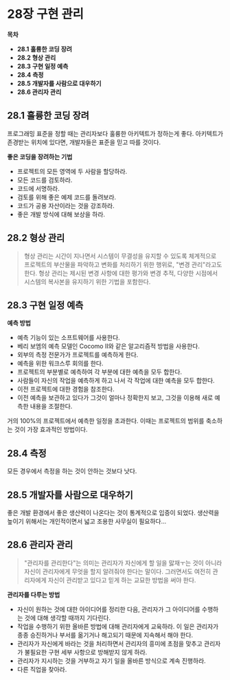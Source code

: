 # 28장 구현 관리

**목차**

* **28.1 훌륭한 코딩 장려**
* **28.2 형상 관리**
* **28.3 구현 일정 예측**
* **28.4 측정**
* **28.5 개발자를 사람으로 대우하기**
* **28.6 관리자 관리**



## 28.1 훌륭한 코딩 장려

프로그래밍 표준을 정할 때는 관리자보다 훌륭한 아키텍트가 정하는게 좋다. 아키텍트가 존경받는 위치에 있다면, 개발자들은 표준을 믿고 따를 것이다.



**좋은 코딩을 장려하는 기법**

* 프로젝트의 모든 영역에 두 사람을 할당하라.
* 모든 코드를 검토하라.
* 코드에 서명하라.
* 검토를 위해 좋은 예제 코드를 돌려보라.
* 코드가 공용 자산이라는 것을 강조하라.
* 좋은 개발 방식에 대해 보상을 하라.



## 28.2 형상 관리

> 형상 관리는 시간이 지나면서 시스템이 무결성을 유지할 수 있도록 체계적으로 프로젝트의 부산물을 파악하고 변화를 처리하기 위한 행위로, "변경 관리"라고도 한다. 형상 관리는 제시된 변경 사항에 대한 평가와 변경 추적, 다양한 시점에서 시스템의 복사본을 유지하기 위한 기법을 포함한다.



## 28.3 구현 일정 예측

**예측 방법**

* 예측 기능이 있는 소프트웨어를 사용한다.
* 베리 보엠의 예측 모델인 Cocomo II와 같은 알고리즘적 방법을 사용한다.
* 외부의 측정 전문가가 프로젝트를 예측하게 한다.
* 예측을 위한 워크스루 회의를 한다.
* 프로젝트의 부분별로 예측하여 각 부분에 대한 예측을 모두 합한다.
* 사람들이 자신의 작업을 예측하게 하고 나서 각 작업에 대한 예측을 모두 합한다.
* 이전 프로젝트에 대한 경험을 참조한다.
* 이전 예측을 보관하고 있다가 그것이 얼마나 정확한지 보고, 그것을 이용해 새로 예측한 내용을 조절한다.



거의 100%의 프로젝트에서 예측한 일정을 초과한다. 이때는 프로젝트의 범위를 축소하는 것이 가장 효과적인 방법이다.



## 28.4 측정

모든 경우에서 측정을 하는 것이 안하는 것보다 낫다.



## 28.5 개발자를 사람으로 대우하기

좋은 개발 환경에서 좋은 생산력이 나온다는 것이 통계적으로 입증이 되었다. 생산력을 높이기 위해서는 개인적이면서 넓고 조용한 사무실이 필요하다...



## 28.6 관리자 관리

> "관리자를 관리한다"는 의미는 관리자가 자신에게 할 일을 맗재ㅜ는 것이 아니라 자신이 관리자에게 무엇을 할지 알려줘야 한다는 말이다. 그러면서도 여전히 관리자에게 자신이 관리받고 있다고 믿게 하는 교묘한 방법을 써야 한다.



**관리자를 다루는 방법**

* 자신이 원하는 것에 대한 아이디어를 정리한 다음, 관리자가 그 아이디어를 수행하는 것에 대해 생각할 때까지 기다린다.
* 작업을 수행하기 위한 올바른 방법에 대해 관리자에게 교육하라. 이 일은 관리자가 종종 승진하거나 부서를 옮기거나 해고되기 때문에 지속해서 해야 한다.
* 관리자가 자신에게 바라는 것을 처리하면서 관리자의 흥미에 초점을 맞추고 관리자가 불필요한 구현 세부 사항으로 방해받지 않게 하라.
* 관리자가 지시하는 것을 거부하고 자기 일을 올바른 방식으로 계속 진행하라.
* 다른 직업을 찾아라.